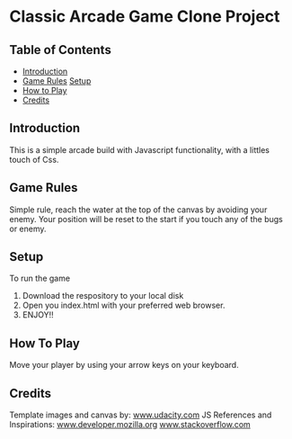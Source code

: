 # Classic Arcade Game Clone Project

## Table of Contents

- [Introduction](#Introduction)
- [Game Rules](#GameRules)
  [Setup](#Setup)
- [How to Play](#HowToPlay)
- [Credits](#Credits)

## Introduction

This is a simple arcade build with Javascript functionality, with a littles touch of Css.


## Game Rules

Simple rule, reach the water at the top of the canvas by avoiding your enemy. Your position will be reset to the start if you touch any of the bugs or enemy. 

## Setup
To run the game
  1. Download the respository to your local disk
  2. Open you index.html with your preferred web browser.
  3. ENJOY!!
  
## How To Play

Move your player by using your arrow keys on your keyboard.


## Credits

Template images and canvas by: www.udacity.com
JS References and Inspirations: www.developer.mozilla.org
                                www.stackoverflow.com
